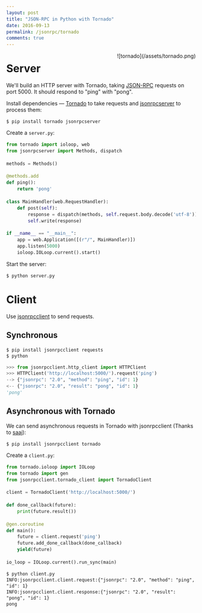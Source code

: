 ```yaml
---
layout: post
title: "JSON-RPC in Python with Tornado"
date: 2016-09-13
permalink: /jsonrpc/tornado
comments: true
---
```

<div style="float: right" markdown="1">
![tornado](/assets/tornado.png)
</div>

Server
======
We'll build an HTTP server with Tornado, taking
[JSON-RPC](http://www.jsonrpc.org/) requests on port 5000. It should respond to
"ping" with "pong".

Install dependencies — [Tornado](http://www.tornadoweb.org/) to take
requests and [jsonrpcserver](http://jsonrpcserver.readthedocs.io/) to process
them:

```shell
$ pip install tornado jsonrpcserver
```
Create a `server.py`:

```python
from tornado import ioloop, web
from jsonrpcserver import Methods, dispatch

methods = Methods()

@methods.add
def ping():
    return 'pong'

class MainHandler(web.RequestHandler):
    def post(self):
        response = dispatch(methods, self.request.body.decode('utf-8'))
        self.write(response)

if __name__ == "__main__":
    app = web.Application([(r"/", MainHandler)])
    app.listen(5000)
    ioloop.IOLoop.current().start()
```
Start the server:

```shell
$ python server.py
```

Client
======

Use [jsonrpcclient](http://jsonrpcclient.readthedocs.io/) to send requests.

Synchronous
-----------
```shell
$ pip install jsonrpcclient requests
$ python
```
```python
>>> from jsonrpcclient.http_client import HTTPClient
>>> HTTPClient('http://localhost:5000/').request('ping')
--> {"jsonrpc": "2.0", "method": "ping", "id": 1}
<-- {"jsonrpc": "2.0", "result": "pong", "id": 1}
'pong'
```

Asynchronous with Tornado
-------------------------
We can send asynchronous requests in Tornado with jsonrpcclient (Thanks to
[saaj](https://github.com/saaj/)):

```shell
$ pip install jsonrpcclient tornado
```
Create a `client.py`:

```python
from tornado.ioloop import IOLoop
from tornado import gen
from jsonrpcclient.tornado_client import TornadoClient

client = TornadoClient('http://localhost:5000/')

def done_callback(future):
    print(future.result())

@gen.coroutine
def main():
    future = client.request('ping')
    future.add_done_callback(done_callback)
    yield(future)

io_loop = IOLoop.current().run_sync(main)
```

```shell
$ python client.py
INFO:jsonrpcclient.client.request:{"jsonrpc": "2.0", "method": "ping", "id": 1}
INFO:jsonrpcclient.client.response:{"jsonrpc": "2.0", "result": "pong", "id": 1}
pong
```
